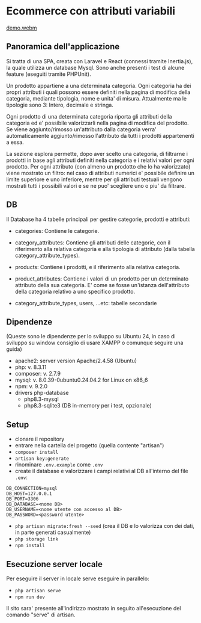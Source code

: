 # Ecommerce con attributi variabili

[demo.webm](https://github.com/user-attachments/assets/8a3bc675-5566-4e81-b3fa-14757edb67e4)

## Panoramica dell'applicazione

Si tratta di una SPA, creata con Laravel e React (connessi tramite Inertia.js), la quale utilizza un database Mysql. Sono anche presenti i test di alcune feature (eseguiti tramite PHPUnit).

Un prodotto appartiene a una determinata categoria. Ogni categoria ha dei propri attributi i quali possono essere definiti nella pagina di modifica della categoria, mediante tipologia, nome e unita' di misura. Attualmente ma le tipologie sono 3: Intero, decimale e stringa.

Ogni prodotto di una determinata categoria riporta gli attributi della categoria ed e' possibile valorizzarli nella pagina di modifica del prodotto. Se viene aggiunto/rimosso un'attributo dalla categoria verra' automaticamente aggiunto/rimosso l'attributo da tutti i prodotti appartenenti a essa.

La sezione esplora permette, dopo aver scelto una categoria, di filtrarne i prodotti in base agli attributi definiti nella categoria e i relativi valori per ogni prodotto. Per ogni attributo (con almeno un prodotto che lo ha valorizzato) viene mostrato un filtro: nel caso di attributi numerici e' possibile definire un limite superiore e uno inferiore, mentre per gli attributi testuali vengono mostrati tutti i possibili valori e se ne puo' scegliere uno o piu' da filtrare.

## DB

Il Database ha 4 tabelle principali per gestire categorie, prodotti e attributi:

- categories: Contiene le categorie.

- category_attributes: Contiene gli attributi delle categorie, con il riferimento alla relativa categoria e alla tipologia di attributo (dalla tabella category_attribute_types).

- products: Contiene i prodotti, e il riferimento alla relativa categoria.

- product_attributes: Contiene i valori di un prodotto per un determinato attributo della sua categoria. E' come se fosse un'istanza dell'attributo della categoria relativo a uno specifico prodotto.

- category_attribute_types, users, ...etc: tabelle secondarie

## Dipendenze

(Queste sono le dipendenze per lo sviluppo su Ubuntu 24, in caso di sviluppo su window consiglio di usare XAMPP o comunque seguire una guida)

- apache2: server version Apache/2.4.58 (Ubuntu)
- php: v. 8.3.11
- composer: v. 2.7.9
- mysql: v. 8.0.39-0ubuntu0.24.04.2 for Linux on x86_6
- npm: v. 9.2.0
- drivers php-database
	- php8.3-mysql
	- php8.3-sqlite3 (DB in-memory per i test, opzionale)

## Setup

- clonare il repository
- entrare nella cartella del progetto (quella contente "artisan")
- `composer install`
- `artisan key:generate`
- rinominare `.env.example` come `.env`
- create il database e valorizzare i campi relativi al DB all'interno del file `.env`:
```
DB_CONNECTION=mysql
DB_HOST=127.0.0.1
DB_PORT=3306
DB_DATABASE=<nome DB>
DB_USERNAME=<nome utente con accesso al DB>
DB_PASSWORD=<password utente>
```
- `php artisan migrate:fresh --seed` (crea il DB e lo valorizza con dei dati, in parte generati casualmente)
- `php storage link`
- `npm install`

## Esecuzione server locale

Per eseguire il server in locale serve eseguire in parallelo:
- `php artisan serve`
- `npm run dev`

Il sito sara' presente all'indirizzo mostrato in seguito all'esecuzione del comando "serve" di artisan.
